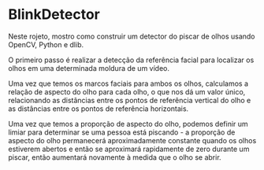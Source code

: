 # BlinkDetector

Neste rojeto, mostro como construir um detector do piscar de olhos usando OpenCV, Python e dlib.

O primeiro passo é realizar a detecção da referência facial para localizar os olhos em uma determinada moldura de um vídeo.

Uma vez que temos os marcos faciais para ambos os olhos, calculamos a relação de aspecto do olho para cada olho, o que nos dá um valor único, relacionando as distâncias entre os pontos de referência vertical do olho e as distâncias entre os pontos de referência horizontais.

Uma vez que temos a proporção de aspecto do olho, podemos definir um limiar para determinar se uma pessoa está piscando - a proporção de aspecto do olho permanecerá aproximadamente constante quando os olhos estiverem abertos e então se aproximará rapidamente de zero durante um piscar, então aumentará novamente à medida que o olho se abrir.
